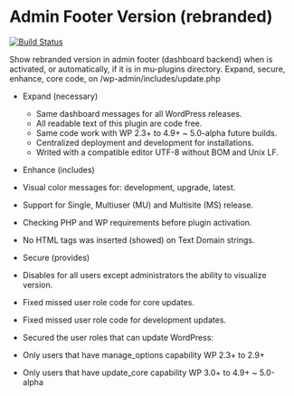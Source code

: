 # Admin Footer Version (rebranded)

[![Build Status](https://travis-ci.org/luciano-croce/admin-footer-version-rebranded.svg?branch=master)](https://travis-ci.org/luciano-croce/admin-footer-version-rebranded)

Show rebranded version in admin footer (dashboard backend) when is activated, or automatically, if it is in mu-plugins directory. Expand, secure, enhance, core code, on /wp-admin/includes/update.php

* Expand (necessary)

  * Same dashboard messages for all WordPress releases.
  * All readable text of this plugin are code free.
  * Same code work with WP 2.3+ to 4.9+ ~ 5.0-alpha future builds.
  * Centralized deployment and development for installations.
  * Writed with a compatible editor UTF-8 without BOM and Unix LF.

* Enhance (includes)

 * Visual color messages for: development, upgrade, latest.
 * Support for Single, Multiuser (MU) and Multisite (MS) release.
 * Checking PHP and WP requirements before plugin activation.
 * No HTML tags was inserted (showed) on Text Domain strings.

* Secure (provides)

 * Disables for all users except administrators the ability to visualize version.
 * Fixed missed user role code for core updates.
 * Fixed missed user role code for development updates.
 * Secured the user roles that can update WordPress:
 * Only users that have manage_options capability WP 2.3+ to 2.9+
 * Only users that have update_core capability WP 3.0+ to 4.9+ ~ 5.0-alpha
